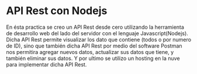 # API Rest con Nodejs

En ésta practica se creo un API Rest desde cero utilizando la herramienta de desarrollo web del lado del servidor con el 
lenguaje Javascript(Nodejs). Dicha API Rest permite visualizar los dato que contiene (todos o por numero de ID), sino que
también dicha API Rest por medio del software Postman nos permitira agregar nuevos datos, actualizar sus datos que tiene, 
y también eliminar sus datos. Y por ultimo se utilizo un hosting en la nuve para implementar dicha API Rest.
